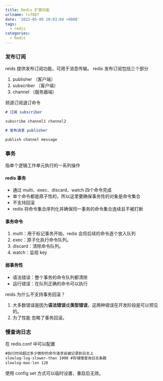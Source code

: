 ```yaml
---
title: Redis 扩展功能
urlname: lvf887
date: '2022-05-09 10:03:04 +0800'
tags:
  - redis
categories:
  - Redis
---
```


### 发布订阅

reids 提供发布订阅功能，可用于消息传输。
redis 发布订阅包括三个部分

1. publisher （客户端）
2. subscriber （客户端）
3. channel （服务器端）

频道订阅退订命令

```markdown
# 订阅 subscriber

subscribe channel1 channel2

# 发布消息 publisher

publish channel message
```

### 事务

指单个逻辑工作单元执行的一系列操作

#### redis 事务

- 通过 multi、exec、discard、watch 四个命令完成
- 单个命令都是原子性的，所以这里要确保事务性的对象是命令集合
- 不支持回滚
- redis 将命令集合序列化并确保同一事务的命令集合连续且不被打断

#### 事务命令

1. multi：用于标记事务开始，redis 会将后续的命令逐个放入队列
2. exec：原子化执行命令队列。
3. discard：清除命令队列。
4. watch：监视 key

#### 弱事务性

- 语法错误：整个事务的命令队列都清除
- 运行错误：在队列正确的命令可以执行

reids 为什么不支持事务回滚？

1. 大多数错误是因为**语法错误**或**类型错误**，这两种错误在开发阶段是可以预见的。
2. 为了性能 忽略了事务回滚。

### 慢查询日志

在 redis.conf 中可以配置

```markdown
#执行时间超过多少微秒的命令请求会被记录到日志上
slowlog-log-slower-than 1000 #存储慢查询日志条数
slowlog-max-len 128
```

使用 config set 方式可以临时设置，重启后无效。
